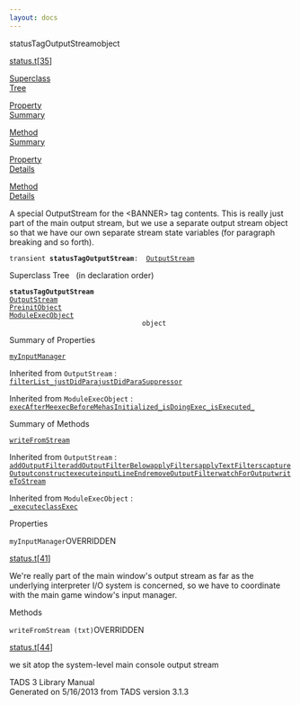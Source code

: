 ```yaml
---
layout: docs
---
```

<span class="title">statusTagOutputStream</span><span class="type">object</span>

[status.t](../file/status.t.html)\[[35](../source/status.t.html#35)\]

[Superclass  
Tree](#_SuperClassTree_)

[Property  
Summary](#_PropSummary_)

[Method  
Summary](#_MethodSummary_)

[Property  
Details](#_Properties_)

[Method  
Details](#_Methods_)

<div class="fdesc">

A special OutputStream for the \<BANNER\> tag contents. This is really
just part of the main output stream, but we use a separate output stream
object so that we have our own separate stream state variables (for
paragraph breaking and so forth).

`transient `**`statusTagOutputStream`**` :   `[`OutputStream`](../object/OutputStream.html)

</div>

<span id="_SuperClassTree_"></span>

<div class="mjhd">

<span class="hdln">Superclass Tree</span>   (in declaration order)

</div>

**`statusTagOutputStream`**  
[`OutputStream`](../object/OutputStream.html)  
[`PreinitObject`](../object/PreinitObject.html)  
[`ModuleExecObject`](../object/ModuleExecObject.html)  
`                                 object`  
<span id="_PropSummary_"></span>

<div class="mjhd">

<span class="hdln">Summary of Properties</span>  

</div>

[`myInputManager`](#myInputManager)

Inherited from `OutputStream` :  
[`filterList_`](../object/OutputStream.html#filterList_)[`justDidPara`](../object/OutputStream.html#justDidPara)[`justDidParaSuppressor`](../object/OutputStream.html#justDidParaSuppressor)



Inherited from `ModuleExecObject` :  
[`execAfterMe`](../object/ModuleExecObject.html#execAfterMe)[`execBeforeMe`](../object/ModuleExecObject.html#execBeforeMe)[`hasInitialized_`](../object/ModuleExecObject.html#hasInitialized_)[`isDoingExec_`](../object/ModuleExecObject.html#isDoingExec_)[`isExecuted_`](../object/ModuleExecObject.html#isExecuted_)

<span id="_MethodSummary_"></span>

<div class="mjhd">

<span class="hdln">Summary of Methods</span>  

</div>

[`writeFromStream`](#writeFromStream)

Inherited from `OutputStream` :  
[`addOutputFilter`](../object/OutputStream.html#addOutputFilter)[`addOutputFilterBelow`](../object/OutputStream.html#addOutputFilterBelow)[`applyFilters`](../object/OutputStream.html#applyFilters)[`applyTextFilters`](../object/OutputStream.html#applyTextFilters)[`captureOutput`](../object/OutputStream.html#captureOutput)[`construct`](../object/OutputStream.html#construct)[`execute`](../object/OutputStream.html#execute)[`inputLineEnd`](../object/OutputStream.html#inputLineEnd)[`removeOutputFilter`](../object/OutputStream.html#removeOutputFilter)[`watchForOutput`](../object/OutputStream.html#watchForOutput)[`writeToStream`](../object/OutputStream.html#writeToStream)



Inherited from `ModuleExecObject` :  
[`_execute`](../object/ModuleExecObject.html#_execute)[`classExec`](../object/ModuleExecObject.html#classExec)

<span id="_Properties_"></span>

<div class="mjhd">

<span class="hdln">Properties</span>  

</div>

<span id="myInputManager"></span>

`myInputManager`<span class="rem">OVERRIDDEN</span>

[status.t](../file/status.t.html)\[[41](../source/status.t.html#41)\]

<div class="desc">

We're really part of the main window's output stream as far as the
underlying interpreter I/O system is concerned, so we have to coordinate
with the main game window's input manager.

</div>

<span id="_Methods_"></span>

<div class="mjhd">

<span class="hdln">Methods</span>  

</div>

<span id="writeFromStream"></span>

`writeFromStream (txt)`<span class="rem">OVERRIDDEN</span>

[status.t](../file/status.t.html)\[[44](../source/status.t.html#44)\]

<div class="desc">

we sit atop the system-level main console output stream

</div>

<div class="ftr">

TADS 3 Library Manual  
Generated on 5/16/2013 from TADS version 3.1.3

</div>
